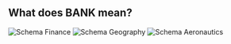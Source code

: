 ##  What does BANK mean?
![Schema Finance](slides/bank1.jpg)
![Schema Geography](slides/bank2.jpg)
![Schema Aeronautics](slides/bank3.jpg)
